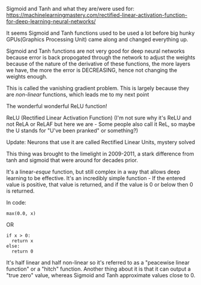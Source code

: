 Sigmoid and Tanh and what they are/were used for:
https://machinelearningmastery.com/rectified-linear-activation-function-for-deep-learning-neural-networks/

It seems Sigmoid and Tanh functions used to be used a lot before big hunky GPUs(Graphics Processing Unit) came along and changed everything up.

Sigmoid and Tanh functions are not very good for deep neural networks because error is back propogated through the network to adjust the weights because of the nature of the derivative of these functions, the more layers we have, the more the error is DECREASING, hence not changing the weights enough.

This is called the vanishing gradient problem. This is largely because they are *non-linear* functions, which leads me to my next point

The wonderful wonderful ReLU function!

ReLU (Rectified Linear Activation Function)
(I'm not sure why it's ReLU and not ReLA or ReLAF but here we are - Some people also call it ReL, so maybe the U stands for "U've been pranked" or something?)

Update: Neurons that use it are called Rectified Linear Units, mystery solved

This thing was brought to the limelight in 2009-2011, a stark difference from tanh and sigmoid that were around for decades prior.

It's a linear-*esque* function, but still complex in a way that allows deep learning to be effective. It's an incredibly simple function - If the entered value is positive, that value is returned, and if the value is 0 or below then 0 is returned.

In code:
```
max(0.0, x)
```
OR
```
if x > 0:
  return x
else:
  return 0
```
It's half linear and half non-linear so it's referred to as a "peacewise linear function" or a "hitch" function. Another thing about it is that it can output a "true zero" value, whereas Sigmoid and Tanh approximate values close to 0.
